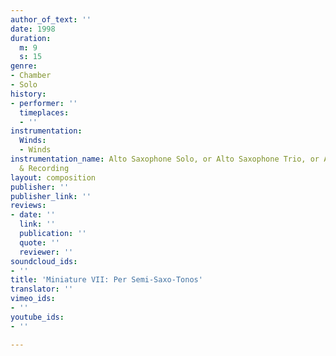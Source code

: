 ```yaml
---
author_of_text: ''
date: 1998
duration:
  m: 9
  s: 15
genre:
- Chamber
- Solo
history:
- performer: ''
  timeplaces:
  - ''
instrumentation:
  Winds:
  - Winds
instrumentation_name: Alto Saxophone Solo, or Alto Saxophone Trio, or Alto Saxophone
  & Recording
layout: composition
publisher: ''
publisher_link: ''
reviews:
- date: ''
  link: ''
  publication: ''
  quote: ''
  reviewer: ''
soundcloud_ids:
- ''
title: 'Miniature VII: Per Semi-Saxo-Tonos'
translator: ''
vimeo_ids:
- ''
youtube_ids:
- ''

---
```

